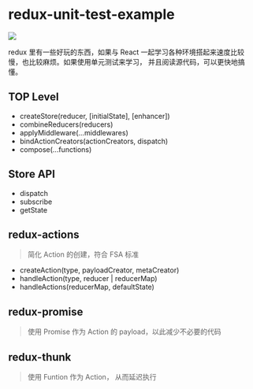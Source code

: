 # redux-unit-test-example
[![](https://img.shields.io/travis/wyvernnot/redux-unit-test-example.svg)](https://travis-ci.org/wyvernnot/redux-unit-test-example)

redux 里有一些好玩的东西，如果与 React 一起学习各种环境搭起来速度比较慢，也比较麻烦。如果使用单元测试来学习，
并且阅读源代码，可以更快地搞懂。

## TOP Level

- createStore(reducer, [initialState], [enhancer])
- combineReducers(reducers)
- applyMiddleware(...middlewares)
- bindActionCreators(actionCreators, dispatch)
- compose(...functions)

## Store API

- dispatch
- subscribe
- getState

## redux-actions
> 简化 Action 的创建，符合 FSA 标准

- createAction(type, payloadCreator, metaCreator)
- handleAction(type, reducer | reducerMap)
- handleActions(reducerMap, defaultState)

## redux-promise
> 使用 Promise 作为 Action 的 payload，以此减少不必要的代码

## redux-thunk
> 使用 Funtion 作为 Action， 从而延迟执行
